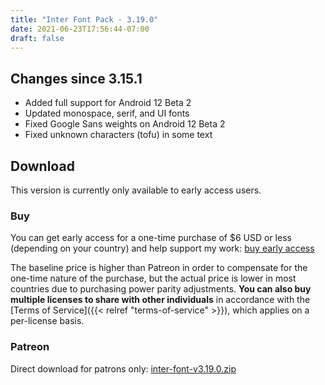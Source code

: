 ```yaml
---
title: "Inter Font Pack · 3.19.0"
date: 2021-06-23T17:56:44-07:00
draft: false
---
```


## Changes since 3.15.1

- Added full support for Android 12 Beta 2
- Updated monospace, serif, and UI fonts
- Fixed Google Sans weights on Android 12 Beta 2
- Fixed unknown characters (tofu) in some text

## Download

This version is currently only available to early access users.

### Buy

You can get early access for a one-time purchase of $6 USD or less (depending on your country) and help support my work: [buy early access](https://patreon.kdrag0n.dev/buy/exclusive/inter-font-v3.19.0.zip)

The baseline price is higher than Patreon in order to compensate for the one-time nature of the purchase, but the actual price is lower in most countries due to purchasing power parity adjustments. **You can also buy multiple licenses to share with other individuals** in accordance with the [Terms of Service]({{< relref "terms-of-service" >}}), which applies on a per-license basis.

### Patreon

Direct download for patrons only: [inter-font-v3.19.0.zip](https://patreon.kdrag0n.dev/exclusive/inter-font-v3.19.0.zip)
